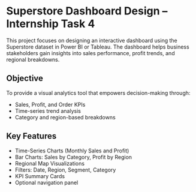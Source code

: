 # Superstore Dashboard Design – Internship Task 4

This project focuses on designing an interactive dashboard using the Superstore dataset in Power BI or Tableau. The dashboard helps business stakeholders gain insights into sales performance, profit trends, and regional breakdowns.

## Objective
To provide a visual analytics tool that empowers decision-making through:
- Sales, Profit, and Order KPIs
- Time-series trend analysis
- Category and region-based breakdowns

## Key Features
- Time-Series Charts (Monthly Sales and Profit)
- Bar Charts: Sales by Category, Profit by Region
- Regional Map Visualizations
- Filters: Date, Region, Segment, Category
- KPI Summary Cards
- Optional navigation panel


